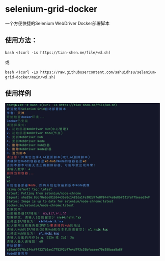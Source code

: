 # selenium-grid-docker
一个方便快捷的Selenium WebDriver Docker部署脚本

## 使用方法：
```shell
bash <(curl -Ls https://tian-shen.me/file/wd.sh)
```
或
```shell
bash <(curl -Ls https://raw.githubusercontent.com/sahuidhsu/selenium-grid-docker/main/wd.sh)
```

## 使用样例

![使用样例的展示图片](wd-demo.png "使用样例")